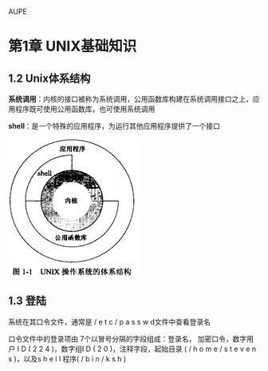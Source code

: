AUPE

#  第1章 UNIX基础知识

## 1.2 Unix体系结构

**系统调用**：内核的接口被称为系统调用，公用函数库构建在系统调用接口之上，应用程序既可使用公用函数库，也可使用系统调用

**shell**：是一个特殊的应用程序，为运行其他应用程序提供了一个接口

![](../../pics/Linux/APUE/img-1-1.png)

## 1.3 登陆

系统在其口令文件，通常是 / e t c / p a s s w d文件中查看登录名    

口令文件中的登录项由 7个以冒号分隔的字段组成：登录名， 加密口令，数字用户 I D ( 2 2 4 )，数字组I D ( 2 0 )，注释字段，起始目录 ( / h o m e / s t e v e n s )，以及s h e l l 程序( / b i n / k s h )    